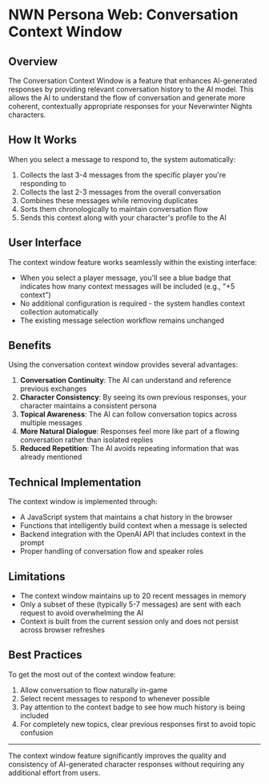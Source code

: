 # NWN Persona Web: Conversation Context Window

## Overview

The Conversation Context Window is a feature that enhances AI-generated responses by providing relevant conversation history to the AI model. This allows the AI to understand the flow of conversation and generate more coherent, contextually appropriate responses for your Neverwinter Nights characters.

## How It Works

When you select a message to respond to, the system automatically:

1. Collects the last 3-4 messages from the specific player you're responding to
2. Collects the last 2-3 messages from the overall conversation
3. Combines these messages while removing duplicates
4. Sorts them chronologically to maintain conversation flow
5. Sends this context along with your character's profile to the AI

## User Interface

The context window feature works seamlessly within the existing interface:

- When you select a player message, you'll see a blue badge that indicates how many context messages will be included (e.g., "+5 context")
- No additional configuration is required - the system handles context collection automatically
- The existing message selection workflow remains unchanged

## Benefits

Using the conversation context window provides several advantages:

1. **Conversation Continuity**: The AI can understand and reference previous exchanges
2. **Character Consistency**: By seeing its own previous responses, your character maintains a consistent persona
3. **Topical Awareness**: The AI can follow conversation topics across multiple messages
4. **More Natural Dialogue**: Responses feel more like part of a flowing conversation rather than isolated replies
5. **Reduced Repetition**: The AI avoids repeating information that was already mentioned

## Technical Implementation

The context window is implemented through:

- A JavaScript system that maintains a chat history in the browser
- Functions that intelligently build context when a message is selected
- Backend integration with the OpenAI API that includes context in the prompt
- Proper handling of conversation flow and speaker roles

## Limitations

- The context window maintains up to 20 recent messages in memory
- Only a subset of these (typically 5-7 messages) are sent with each request to avoid overwhelming the AI
- Context is built from the current session only and does not persist across browser refreshes

## Best Practices

To get the most out of the context window feature:

1. Allow conversation to flow naturally in-game
2. Select recent messages to respond to whenever possible
3. Pay attention to the context badge to see how much history is being included
4. For completely new topics, clear previous responses first to avoid topic confusion

---

The context window feature significantly improves the quality and consistency of AI-generated character responses without requiring any additional effort from users. 